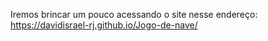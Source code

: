 Iremos brincar um pouco acessando o site nesse endereço: https://davidisrael-rj.github.io/Jogo-de-nave/
